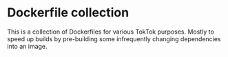 # Dockerfile collection

This is a collection of Dockerfiles for various TokTok purposes. Mostly to
speed up builds by pre-building some infrequently changing dependencies into
an image.
